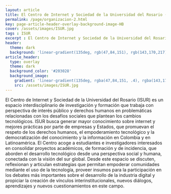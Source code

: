```yaml
---
layout: article
title: El Centro de Internet y Sociedad de la Universidad del Rosario (ISUR)
permalink: /page/organizacion-2.html
key: page-article-header-overlay-background-image-HB
cover: /assets/images/ISUR.jpg
tags : ISUR
excerpt : El Centro de Internet y Sociedad de la Universidad del Rosario (ISUR) es un espacio interdisciplinario de investigación y formación que trabaja con perspectiva de interés público y derechos humanos en problemáticas relacionadas con los desafíos sociales que plantean los cambios tecnológicos. ISUR busca generar mayor conocimiento sobre internet y mejores prácticas por parte de empresas y Estados, que promuevan el respeto de los derechos humanos, el empoderamiento tecnológico y la democratización del conocimiento y la información en Colombia y en Latinoamérica.
header:
  theme: dark
  background: 'linear-gradient(135deg, rgb(47,84,151), rgb(143,170,217))'
article_header:
  type: overlay
  theme: dark
  background_color: '#203028'
  background_image:
    gradient: 'linear-gradient(135deg, rgba(47,84,151, .4), rgba(143,170,217, .4))'
    src: /assets/images/ISUR.jpg
---
```



<!--more-->

<style>
  .page__header .header__brand path {
    fill: rgba(255, 255, 255, .95);
  }
</style>

El Centro de Internet y Sociedad de la Universidad del Rosario (ISUR) es un espacio interdisciplinario de investigación y formación que trabaja con perspectiva de interés público y derechos humanos en problemáticas relacionadas con los desafíos sociales que plantean los cambios tecnológicos. ISUR busca generar mayor conocimiento sobre internet y mejores prácticas por parte de empresas y Estados, que promuevan el respeto de los derechos humanos, el empoderamiento tecnológico y la democratización del conocimiento y la información en Colombia y en Latinoamérica.
El Centro acoge a estudiantes e investigadores interesados en consolidar proyectos académicos, de formación y de incidencia, que aborden el desarrollo tecnológico desde una perspectiva social y humana, conectada con la visión del sur global. Desde este espacio se discuten, reflexionan y articulan estrategias que permitan empoderar comunidades mediante el uso de la tecnología, proveer insumos para la participación en los debates más importantes sobre el desarrollo de la industria digital y propiciar la creación de vínculos interinstitucionales, nuevos diálogos, aprendizajes y nuevos cuestionamientos en este campo.

